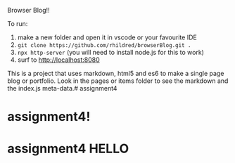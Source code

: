 Browser Blog!!

To run:

1. make a new folder and open it in vscode or your favourite IDE
2. `git clone https://github.com/rhildred/browserBlog.git .`
3. `npx http-server` (you will need to install node.js for this to work)
4. surf to [http://localhost:8080](http://localhost:8080)

This is a project that uses markdown, html5 and es6 to make a single page blog or portfolio. Look in the pages or items folder to see the markdown and the index.js meta-data.# assignment4
# assignment4!
# assignment4 HELLO
